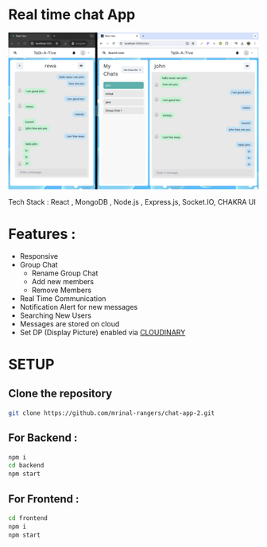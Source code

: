 # Real time chat App
![alt text](demo.png)

Tech Stack : React , MongoDB , Node.js , Express.js, Socket.IO, CHAKRA UI

# Features :
- Responsive
- Group Chat 
   - Rename Group Chat
   - Add new members
   - Remove Members
- Real Time Communication 
- Notification Alert for new messages
- Searching New Users
- Messages are stored on cloud 
- Set DP (Display Picture) enabled via [CLOUDINARY](https://cloudinary.com/)


# SETUP
## Clone the repository
```bash
git clone https://github.com/mrinal-rangers/chat-app-2.git
```
## For Backend :
```bash
npm i
cd backend
npm start
```

## For Frontend :
```bash
cd frontend
npm i
npm start
```

